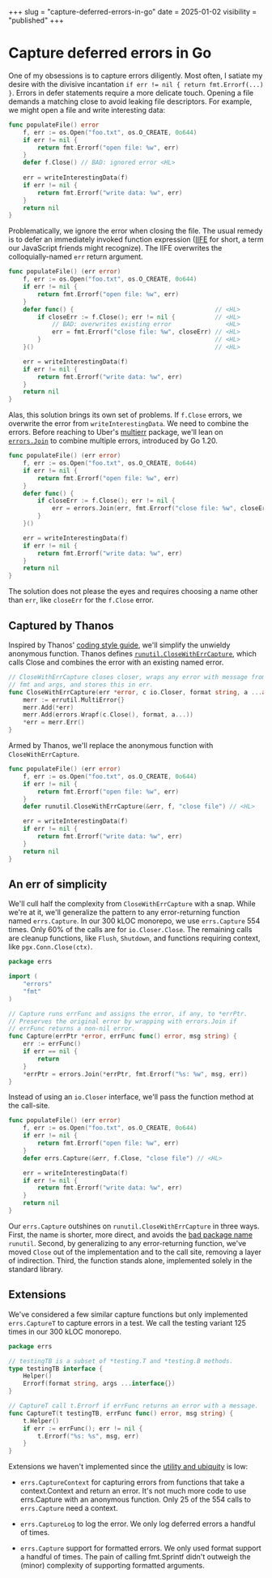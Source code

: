 +++
slug = "capture-deferred-errors-in-go"
date = 2025-01-02
visibility = "published"
+++

# Capture deferred errors in Go

One of my obsessions is to capture errors diligently. Most often, I satiate my
desire with the divisive incantation `if err != nil { return fmt.Errorf(...) }`.
Errors in defer statements require a more delicate touch. Opening a file demands
a matching close to avoid leaking file descriptors. For example, we might open a
file and write interesting data:

```go {description="motivating example"}
func populateFile() error
	f, err := os.Open("foo.txt", os.O_CREATE, 0o644)
	if err != nil {
		return fmt.Errorf("open file: %w", err)
	}
	defer f.Close() // BAD: ignored error <HL>
	
	err = writeInterestingData(f)
	if err != nil {
		return fmt.Errorf("write data: %w", err)
	}
	return nil
}
```

Problematically, we ignore the error when closing the file. The usual remedy is
to defer an immediately invoked function expression ([IIFE] for short, a term our
JavaScript friends might recognize). The IIFE overwrites the colloquially-named
`err` return argument.

[IIFE]: https://developer.mozilla.org/en-US/docs/Glossary/IIFE

```go {description="overwriting the error in defer"}
func populateFile() (err error)
	f, err := os.Open("foo.txt", os.O_CREATE, 0o644)
	if err != nil {
		return fmt.Errorf("open file: %w", err)
	}
	defer func() {                                       // <HL>
		if closeErr := f.Close(); err != nil {           // <HL>
			// BAD: overwrites existing error               <HL>
			err = fmt.Errorf("close file: %w", closeErr) // <HL>
		}                                                // <HL>
	}()                                                  // <HL>

	err = writeInterestingData(f)
	if err != nil {
		return fmt.Errorf("write data: %w", err)
	}
	return nil
}
```

Alas, this solution brings its own set of problems. If `f.Close` errors, we
overwrite the error from `writeInterestingData`. We need to combine the errors.
Before reaching to Uber's [multierr] package, we'll lean on [`errors.Join`] to
combine multiple errors, introduced by Go 1.20.

[`errors.Join`]: https://pkg.go.dev/errors#Join

```go {description="correct and verbose"}
func populateFile() (err error)
	f, err := os.Open("foo.txt", os.O_CREATE, 0o644)
	if err != nil {
		return fmt.Errorf("open file: %w", err)
	}
	defer func() {                                                         // <HL>
		if closeErr := f.Close(); err != nil {                             // <HL>
			err = errors.Join(err, fmt.Errorf("close file: %w", closeErr)) // <HL>
		}                                                                  // <HL>
	}()                                                                    // <HL>

	err = writeInterestingData(f)
	if err != nil {
		return fmt.Errorf("write data: %w", err)
	}
	return nil
}
```

The solution does not please the eyes and requires choosing a name other than
`err`, like `closeErr` for the `f.Close` error.

[multierr]: https://github.com/uber-go/multierr

## Captured by Thanos

Inspired by Thanos' [coding style guide], we'll simplify the unwieldy anonymous
function. Thanos defines [`runutil.CloseWithErrCapture`], which calls Close and combines
the error with an existing named error.

[coding style guide]: https://thanos.io/tip/contributing/coding-style-guide.md/#defers-dont-forget-to-check-returned-errors
[`runutil.CloseWithErrCapture`]: https://github.com/thanos-io/thanos/blob/ca40906c83d94cfcbe4bcc181a286663aeb268d5/pkg/runutil/runutil.go#L156

```go {name="runutil.go" description="helper functions from thanos"}
// CloseWithErrCapture closes closer, wraps any error with message from
// fmt and args, and stores this in err.
func CloseWithErrCapture(err *error, c io.Closer, format string, a ...any) {
	merr := errutil.MultiError{}
	merr.Add(*err)
	merr.Add(errors.Wrapf(c.Close(), format, a...))
	*err = merr.Err()
}
```

Armed by Thanos, we'll replace the anonymous function with `CloseWithErrCapture`.

```go {description="correct and less verbose"}
func populateFile() (err error)
	f, err := os.Open("foo.txt", os.O_CREATE, 0o644)
	if err != nil {
		return fmt.Errorf("open file: %w", err)
	}
	defer runutil.CloseWithErrCapture(&err, f, "close file") // <HL>

	err = writeInterestingData(f)
	if err != nil {
		return fmt.Errorf("write data: %w", err)
	}
	return nil
}
```

## An err of simplicity

We'll cull half the complexity from `CloseWithErrCapture` with a snap. While
we're at it, we'll generalize the pattern to any error-returning function named
`errs.Capture`. In our 300 kLOC monorepo, we use `errs.Capture` 554 times. Only
60% of the calls are for `io.Closer.Close`. The remaining calls are cleanup
functions, like `Flush`, `Shutdown`, and functions requiring context, like
`pgx.Conn.Close(ctx)`.

```go {description="errs.Capture revealed"}
package errs

import (
	"errors"
	"fmt"
)

// Capture runs errFunc and assigns the error, if any, to *errPtr.
// Preserves the original error by wrapping with errors.Join if
// errFunc returns a non-nil error.
func Capture(errPtr *error, errFunc func() error, msg string) {
	err := errFunc()
	if err == nil {
		return
	}
	*errPtr = errors.Join(*errPtr, fmt.Errorf("%s: %w", msg, err))
}
```

Instead of using an `io.Closer` interface, we'll pass the function method at the
call-site.

```go {description="corrected motivating example"}
func populateFile() (err error)
	f, err := os.Open("foo.txt", os.O_CREATE, 0o644)
	if err != nil {
		return fmt.Errorf("open file: %w", err)
	}
	defer errs.Capture(&err, f.Close, "close file") // <HL>

	err = writeInterestingData(f)
	if err != nil {
		return fmt.Errorf("write data: %w", err)
	}
	return nil
}
```

Our `errs.Capture` outshines on `runutil.CloseWithErrCapture` in three ways.
First, the name is shorter, more direct, and avoids the [bad package name]
`runutil`. Second, by generalizing to any error-returning function, we've moved
`Close` out of the implementation and to the call site, removing a layer of
indirection. Third, the function stands alone, implemented solely in the
standard library.

[bad package name]: https://go.dev/blog/package-names#bad-package-names

## Extensions

We've considered a few similar capture functions but only implemented
`errs.CaptureT` to capture errors in a test. We call the testing variant 125
times in our 300 kLOC monorepo.

```go {description="capture errors in tests"}
package errs

// testingTB is a subset of *testing.T and *testing.B methods.
type testingTB interface {
	Helper()
	Errorf(format string, args ...interface{})
}

// CaptureT call t.Errorf if errFunc returns an error with a message.
func CaptureT(t testingTB, errFunc func() error, msg string) {
	t.Helper()
	if err := errFunc(); err != nil {
		t.Errorf("%s: %s", msg, err)
	}
}
```

Extensions we haven't implemented since the [utility and ubiquity] is low:

[utility and ubiquity]: https://github.com/google/guava/wiki/PhilosophyExplained#when-in-doubt

- `errs.CaptureContext` for capturing errors from functions that take a
  context.Context and return an error. It's not much more code to use errs.Capture
  with an anonymous function. Only 25 of the 554 calls to `errs.Capture` need
  a context.

- `errs.CaptureLog` to log the error. We only log deferred errors a handful of
  times.

- `errs.Capture` support for formatted errors. We only used format support a
  handful of times. The pain of calling fmt.Sprintf didn't outweigh the (minor)
  complexity of supporting formatted arguments.
